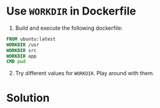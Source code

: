 
# Use `WORKDIR` in Dockerfile

1. Build and execute the following dockerfile:

```dockerfile
FROM ubuntu:latest
WORKDIR /usr
WORKDIR src
WORKDIR app
CMD pwd
```

2. Try different values for `WORKDIR`. Play around with them.

# Solution
